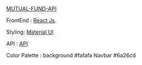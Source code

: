 
[MUTUAL-FUND-API](https://mutualfundapi.netlify.app/)

FrontEnd : [React Js](https://reactjs.org/).

Styling: [Material UI](https://material-ui.com/)


API : [API](https://prr7fx7sh0.execute-api.ap-south-1.amazonaws.com/dev/pten/funds";)


Color Palette : background #fafafa 
                Navbar #6a26cd
